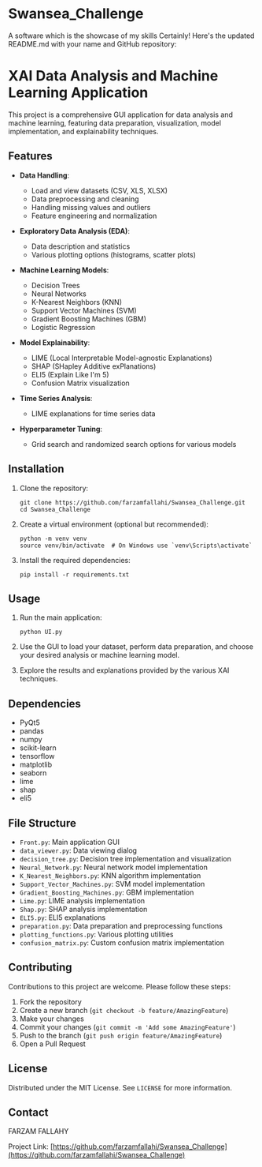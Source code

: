 # Swansea_Challenge
A software which is the showcase of my skills
Certainly! Here's the updated README.md with your name and GitHub repository:

# XAI Data Analysis and Machine Learning Application

This project is a comprehensive GUI application for data analysis and machine learning, featuring data preparation, visualization, model implementation, and explainability techniques.

## Features

- **Data Handling**: 
  - Load and view datasets (CSV, XLS, XLSX)
  - Data preprocessing and cleaning
  - Handling missing values and outliers
  - Feature engineering and normalization

- **Exploratory Data Analysis (EDA)**:
  - Data description and statistics
  - Various plotting options (histograms, scatter plots)

- **Machine Learning Models**:
  - Decision Trees
  - Neural Networks
  - K-Nearest Neighbors (KNN)
  - Support Vector Machines (SVM)
  - Gradient Boosting Machines (GBM)
  - Logistic Regression

- **Model Explainability**:
  - LIME (Local Interpretable Model-agnostic Explanations)
  - SHAP (SHapley Additive exPlanations)
  - ELI5 (Explain Like I'm 5)
  - Confusion Matrix visualization

- **Time Series Analysis**:
  - LIME explanations for time series data

- **Hyperparameter Tuning**:
  - Grid search and randomized search options for various models

## Installation

1. Clone the repository:
   ```
   git clone https://github.com/farzamfallahi/Swansea_Challenge.git
   cd Swansea_Challenge
   ```

2. Create a virtual environment (optional but recommended):
   ```
   python -m venv venv
   source venv/bin/activate  # On Windows use `venv\Scripts\activate`
   ```

3. Install the required dependencies:
   ```
   pip install -r requirements.txt
   ```

## Usage

1. Run the main application:
   ```
   python UI.py
   ```

2. Use the GUI to load your dataset, perform data preparation, and choose your desired analysis or machine learning model.

3. Explore the results and explanations provided by the various XAI techniques.

## Dependencies

- PyQt5
- pandas
- numpy
- scikit-learn
- tensorflow
- matplotlib
- seaborn
- lime
- shap
- eli5

## File Structure

- `Front.py`: Main application GUI
- `data_viewer.py`: Data viewing dialog
- `decision_tree.py`: Decision tree implementation and visualization
- `Neural_Network.py`: Neural network model implementation
- `K_Nearest_Neighbors.py`: KNN algorithm implementation
- `Support_Vector_Machines.py`: SVM model implementation
- `Gradient_Boosting_Machines.py`: GBM implementation
- `Lime.py`: LIME analysis implementation
- `Shap.py`: SHAP analysis implementation
- `ELI5.py`: ELI5 explanations
- `preparation.py`: Data preparation and preprocessing functions
- `plotting_functions.py`: Various plotting utilities
- `confusion_matrix.py`: Custom confusion matrix implementation

## Contributing

Contributions to this project are welcome. Please follow these steps:

1. Fork the repository
2. Create a new branch (`git checkout -b feature/AmazingFeature`)
3. Make your changes
4. Commit your changes (`git commit -m 'Add some AmazingFeature'`)
5. Push to the branch (`git push origin feature/AmazingFeature`)
6. Open a Pull Request

## License

Distributed under the MIT License. See `LICENSE` for more information.

## Contact

FARZAM FALLAHY

Project Link: [https://github.com/farzamfallahi/Swansea_Challenge](https://github.com/farzamfallahi/Swansea_Challenge)